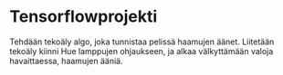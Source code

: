 # Tensorflowprojekti
Tehdään tekoäly algo, joka tunnistaa pelissä haamujen äänet.
Liitetään tekoäly kiinni Hue lamppujen ohjaukseen, ja alkaa välkyttämään valoja havaittaessa, haamujen ääniä.
